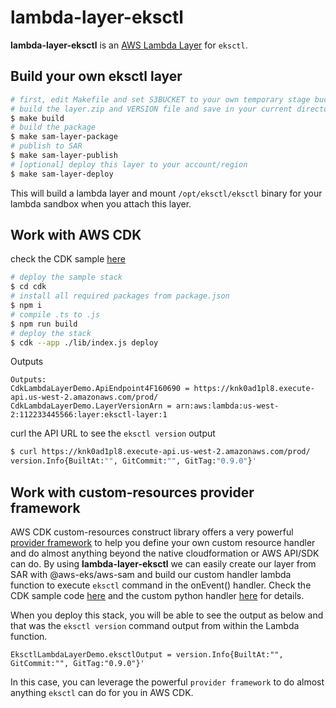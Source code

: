 # lambda-layer-eksctl

**lambda-layer-eksctl** is an [AWS Lambda Layer](https://docs.aws.amazon.com/en_us/lambda/latest/dg/configuration-layers.html) for `eksctl`.



## Build your own eksctl layer

```sh
# first, edit Makefile and set S3BUCKET to your own temporary stage bucket.
# build the layer.zip and VERSION file and save in your current directory
$ make build
# build the package
$ make sam-layer-package
# publish to SAR
$ make sam-layer-publish
# [optional] deploy this layer to your account/region
$ make sam-layer-deploy
```
This will build a lambda layer and mount `/opt/eksctl/eksctl` binary for your lambda sandbox when you attach this layer.


## Work with AWS CDK

check the CDK sample [here](cdk/lib/index.ts)

```bash
# deploy the sample stack
$ cd cdk
# install all required packages from package.json
$ npm i
# compile .ts to .js
$ npm run build
# deploy the stack
$ cdk --app ./lib/index.js deploy
```

Outputs

```
Outputs:
CdkLambdaLayerDemo.ApiEndpoint4F160690 = https://knk0ad1pl8.execute-api.us-west-2.amazonaws.com/prod/
CdkLambdaLayerDemo.LayerVersionArn = arn:aws:lambda:us-west-2:112233445566:layer:eksctl-layer:1
```

curl the API URL to see the `eksctl version` output

```sh
$ curl https://knk0ad1pl8.execute-api.us-west-2.amazonaws.com/prod/
version.Info{BuiltAt:"", GitCommit:"", GitTag:"0.9.0"}'
```

## Work with custom-resources provider framework
AWS CDK custom-resources construct library offers a very powerful [provider framework](https://github.com/aws/aws-cdk/blob/master/packages/%40aws-cdk/custom-resources/README.md#provider-framework) to help you define your own custom resource handler and do almost anything beyond the native cloudformation or AWS API/SDK can do. By using **lambda-layer-eksctl** we can easily create our layer from SAR with @aws-eks/aws-sam and build our custom handler lambda function to execute `eksctl` command in the onEvent() handler. Check the CDK sample code [here](https://github.com/pahud/lambda-layer-eksctl/blob/552ff1986ddf1744fef2d243af2cce58df81ee8d/cdk/lib/index.ts#L36-L80) and the custom python handler [here](lambda_sample/index.py) for details.

When you deploy this stack, you will be able to see the output as below and that was the `eksctl version` command output from within the Lambda function.

```
EksctlLambdaLayerDemo.eksctlOutput = version.Info{BuiltAt:"", GitCommit:"", GitTag:"0.9.0"}'
```

In this case, you can leverage the powerful `provider framework` to do almost anything `eksctl` can do for you in AWS CDK.



